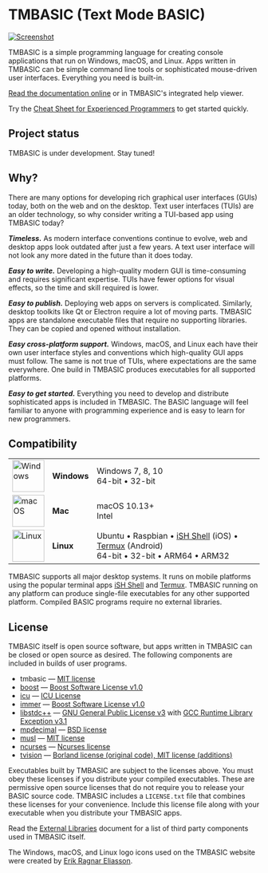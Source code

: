 # TMBASIC <wbr><span class="tagline">(Text Mode BASIC)</span>

<!-- See DEVELOPERS.md for instructions on generating this screenshot. -->
<a href="https://tmbasic.com/screenshot.png"><img src="https://tmbasic.com/screenshot.png" alt="Screenshot" class="screenshot"></a>

TMBASIC is a simple programming language for creating console applications that run on Windows, macOS, and Linux.
Apps written in TMBASIC can be simple command line tools or sophisticated mouse-driven user interfaces.
Everything you need is built-in.

[Read the documentation online](https://tmbasic.com/doc.html) or in TMBASIC's integrated help viewer.

Try the [Cheat Sheet for Experienced Programmers](https://tmbasic.com/cheat.html) to get started quickly.

## Project status
TMBASIC is under development. Stay tuned!

## Why?

There are many options for developing rich graphical user interfaces (GUIs) today, both on the web and on the desktop. Text user interfaces (TUIs) are an older technology, so why consider writing a TUI-based app using TMBASIC today?

<strong><i>Timeless.</i></strong> As modern interface conventions continue to evolve, web and desktop apps look outdated after just a few years. A text user interface will not look any more dated in the future than it does today.

<strong><i>Easy to write.</i></strong> Developing a high-quality modern GUI is time-consuming and requires significant expertise. TUIs have fewer options for visual effects, so the time and skill required is lower.

<strong><i>Easy to publish.</i></strong> Deploying web apps on servers is complicated. Similarly, desktop toolkits like Qt or Electron require a lot of moving parts. TMBASIC apps are standalone executable files that require no supporting libraries. They can be copied and opened without installation.

<strong><i>Easy cross-platform support.</i></strong> Windows, macOS, and Linux each have their own user interface styles and conventions which high-quality GUI apps must follow. The same is not true of TUIs, where expectations are the same everywhere. One build in TMBASIC produces executables for all supported platforms.

<strong><i>Easy to get started.</i></strong> Everything you need to develop and distribute sophisticated apps is included in TMBASIC. The BASIC language will feel familiar to anyone with programming experience and is easy to learn for new programmers.

## Compatibility

<div id="platformSupportTable">

<table><tr><td><img src="https://tmbasic.com/windows-logo.png" width=64 height=64 alt="Windows"></td><td><strong>Windows</strong></td><td><span class="arch">Windows 7, 8, 10<br>64-bit &bull; 32-bit</span></td></tr><tr><td><img src="https://tmbasic.com/apple-logo.png" width=64 height=64 alt="macOS"></td><td><strong>Mac</strong></td><td><span class="arch">macOS 10.13+<br>Intel</span></td><tr><td><img src="https://tmbasic.com/linux-logo.png" width=64 height=64 alt="Linux"></td><td><strong>Linux</strong></td><td><span class="arch">Ubuntu &bull; Raspbian &bull; <a href="https://apps.apple.com/us/app/ish-shell/id1436902243">iSH&nbsp;Shell</a>&nbsp;(iOS) &bull; <a href="https://termux.com/">Termux</a>&nbsp;(Android)<br>64-bit &bull; 32-bit &bull; ARM64 &bull; ARM32</span></td></tr></table>

</div>

TMBASIC supports all major desktop systems. It runs on mobile platforms using the popular terminal apps <a href="https://apps.apple.com/us/app/ish-shell/id1436902243">iSH Shell</a> and <a href="https://termux.com/">Termux</a>. TMBASIC running on any platform can produce single-file executables for any other supported platform. Compiled BASIC programs require no external libraries.

## License
TMBASIC itself is open source software, but apps written in TMBASIC can be closed or open source as desired. The following components are included in builds of user programs.

- tmbasic — [MIT license](LICENSE)
- [boost](https://www.boost.org/) — [Boost Software License v1.0](https://github.com/electroly/tmbasic/blob/master/ext/boost/LICENSE_1_0.txt)
- [icu](http://site.icu-project.org/) — [ICU License](https://github.com/electroly/tmbasic/blob/master/ext/icu/LICENSE)
- [immer](https://github.com/arximboldi/immer) — [Boost Software License v1.0](https://github.com/electroly/tmbasic/blob/master/ext/immer/LICENSE)
- [libstdc++](https://gcc.gnu.org/onlinedocs/libstdc++/) — [GNU General Public License v3](https://github.com/electroly/tmbasic/blob/master/ext/gcc/GPL-3) with [GCC Runtime Library Exception v3.1](https://github.com/electroly/tmbasic/blob/master/ext/gcc/copyright)
- [mpdecimal](https://www.bytereef.org/mpdecimal/) — [BSD license](https://github.com/electroly/tmbasic/blob/master/ext/mpdecimal/LICENSE.txt)
- [musl](https://musl.libc.org/) — [MIT license](https://github.com/electroly/tmbasic/blob/master/ext/musl/COPYRIGHT)
- [ncurses](https://en.wikipedia.org/wiki/Ncurses) — [Ncurses license](https://github.com/electroly/tmbasic/blob/master/ext/ncurses/COPYING)
- [tvision](https://github.com/magiblot/tvision) — [Borland license (original code), MIT license (additions)](https://github.com/electroly/tmbasic/blob/master/ext/tvision/COPYRIGHT)

Executables built by TMBASIC are subject to the licenses above. You must obey these licenses if you distribute your compiled executables. These are permissive open source licenses that do not require you to release your BASIC source code. TMBASIC includes a `LICENSE.txt` file that combines these licenses for your convenience. Include this license file along with your executable when you distribute your TMBASIC apps.

Read the [External Libraries](https://github.com/electroly/tmbasic/blob/master/ext/README.md) document for a list of third party components used in TMBASIC itself.

The Windows, macOS, and Linux logo icons used on the TMBASIC website were created by [Erik Ragnar Eliasson](https://www.iconfinder.com/Erik_Rgnr).
